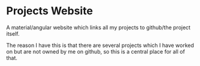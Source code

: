 # Projects Website

A material/angular website which links all my projects to github/the project itself.


The reason I have this is that there are several projects which I have worked on but are not owned by me on github, so this is a central place for all of that.
